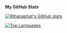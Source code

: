 <b>My GitHub Stats</b>

<a href="http://www.github.com/9thanaphat"><img src="https://github-readme-stats.vercel.app/api?username=9thanaphat&show_icons=true&hide=&count_private=true&title_color=0891b2&text_color=ffffff&icon_color=0891b2&bg_color=1c1917&hide_border=true&show_icons=true" alt="9thanaphat's GitHub stats" /></a>

<a href="https://github.com/9thanaphat" align="left"><img src="https://github-readme-stats.vercel.app/api/top-langs/?username=9thanaphat&langs_count=10&title_color=0891b2&text_color=ffffff&icon_color=0891b2&bg_color=1c1917&hide_border=true&locale=en&custom_title=Top%20%Languages" alt="Top Languages" /></a>
